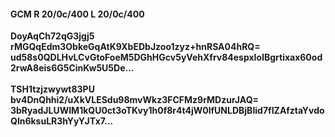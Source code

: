 #### GCM R 20/0c/400 L 20/0c/400 
**DoyAqCh72qG3jgj5**<br/>**rMGQqEdm3ObkeGqAtK9XbEDbJzoo1zyz+hnRSA04hRQ=**<br/>**ud58s0QDLHvLCvGtoFoeM5DGhHGcv5yVehXfrv84espxIolBgrtixax60od2rwA8eis6G5CinKw5U5De...**<br/><br/> 
**TSH1tzjzwywt83PU**<br/>**bv4DnQhhi2/uXkVLESdu98mvWkz3FCFMz9rMDzurJAQ=**<br/>**3bRyadJLUWIM1kQU0ct3oTKvy1h0f8r4t4jW0lfUNLDBjBIid7fIZAfztaYvdoQln6ksuLR3hYyYJTx7...**